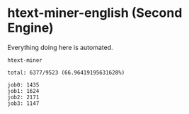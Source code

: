 # htext-miner-english (Second Engine)

Everything doing here is automated.

```
htext-miner

total: 6377/9523 (66.96419195631628%)

job0: 1435
job1: 1624
job2: 2171
job3: 1147
```